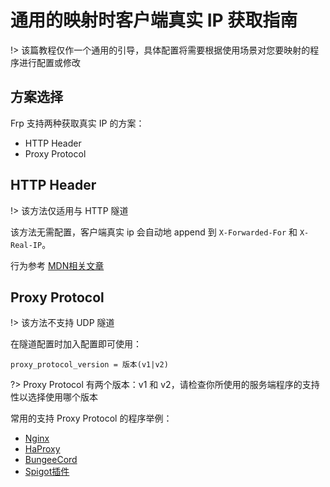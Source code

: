 # 通用的映射时客户端真实 IP 获取指南

!> 该篇教程仅作一个通用的引导，具体配置将需要根据使用场景对您要映射的程序进行配置或修改

## 方案选择

Frp 支持两种获取真实 IP 的方案：
 - HTTP Header
 - Proxy Protocol

## HTTP Header

!> 该方法仅适用与 HTTP 隧道

该方法无需配置，客户端真实 ip 会自动地 append 到 `X-Forwarded-For` 和 `X-Real-IP`。

行为参考 [MDN相关文章](https://developer.mozilla.org/zh-CN/docs/Web/HTTP/Headers/X-Forwarded-For)

## Proxy Protocol

!> 该方法不支持 UDP 隧道

在隧道配置时加入配置即可使用：

```
proxy_protocol_version = 版本(v1|v2)
```

?> Proxy Protocol 有两个版本：v1 和 v2，请检查你所使用的服务端程序的支持性以选择使用哪个版本

常用的支持 Proxy Protocol 的程序举例：

 - [Nginx](https://docs.nginx.com/nginx/admin-guide/load-balancer/using-proxy-protocol/)
 - [HaProxy](https://www.haproxy.org/)
 - [BungeeCord](https://www.spigotmc.org/wiki/bungeecord-configuration-guide/)
 - [Spigot插件](https://github.com/thijsa/SpigotProxy)
